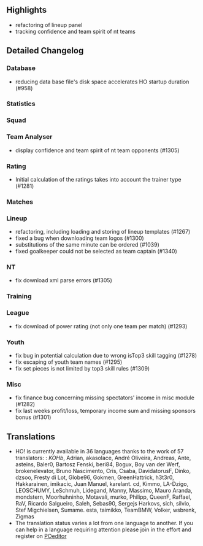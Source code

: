 

## Highlights
* refactoring of lineup panel
* tracking confidence and team spirit of nt teams

## Detailed Changelog

### Database
* reducing data base file's disk space accelerates HO startup duration (#958)

### Statistics

### Squad

### Team Analyser
* display confidence and team spirit of nt team opponents (#1305)

### Rating
* Initial calculation of the ratings takes into account the trainer type (#1281)

### Matches

### Lineup
* refactoring, including loading and storing of lineup templates (#1267)
* fixed a bug when downloading team logos (#1300)
* substitutions of the same minute can be ordered (#1039)
* fixed goalkeeper could not be selected as team captain (#1340)

### NT
* fix download xml parse errors (#1305)

### Training

### League
* fix download of power rating (not only one team per match) (#1293)
  
### Youth
* fix bug in potential calculation due to wrong isTop3 skill tagging (#1278)
* fix escaping of youth team names (#1295) 
* fix set pieces is not limited by top3 skill rules (#1309)

### Misc
* fix finance bug concerning missing spectators' income in misc module (#1282)
* fix last weeks profit/loss, temporary income sum and missing sponsors bonus (#1301)

## Translations
- HO! is currently available in 36 languages thanks to the work of 57 translators: : _KOHb_, Adrian, akasolace, André Oliveira, Andreas, Ante, asteins, Baler0, Bartosz Fenski, beri84, Bogux, Boy van der Werf, brokenelevator, Bruno Nascimento, Cris, Csaba, DavidatorusF, Dinko, dzsoo, Fresty di Lot, Globe96, Gokmen, GreenHattrick, h3t3r0, Hakkarainen, imikacic, Juan Manuel, karelant. cd, Kimmo, LA-Dzigo, LEOSCHUMY, LeSchmuh, Lidegand, Manny, Massimo, Mauro Aranda, mondstern, Moorhuhninho, Motavali, murko, Philipp, QueenF, Raffael, RaV, Ricardo Salgueiro, Saleh, Sebas90, Sergejs Harkovs, sich, silvio, Stef Migchielsen, Sumame. esta, taimikko, TeamBMW, Volker, wsbrenk, Zigmas
- The translation status varies a lot from one language to another. If you can help in a language requiring attention please join in the effort and register on [POeditor](https://poeditor.com/join/project/jCaWGL1JCl)
